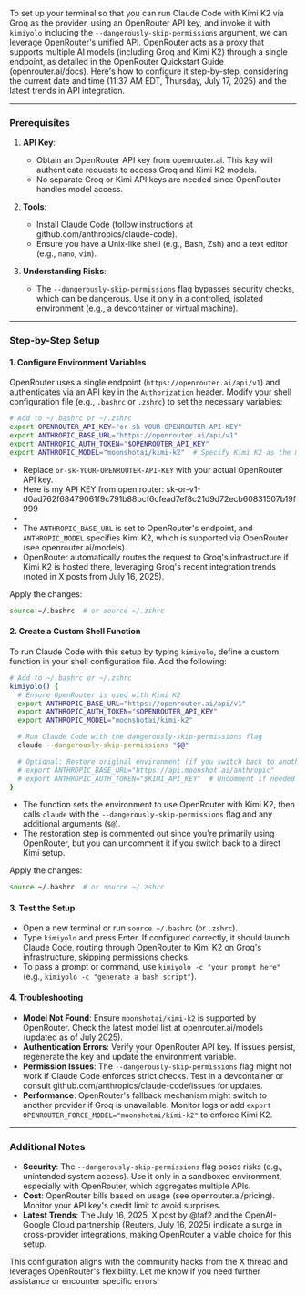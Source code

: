 To set up your terminal so that you can run Claude Code with Kimi K2 via Groq as the provider, using an OpenRouter API key, and invoke it with `kimiyolo` including the `--dangerously-skip-permissions` argument, we can leverage OpenRouter's unified API. OpenRouter acts as a proxy that supports multiple AI models (including Groq and Kimi K2) through a single endpoint, as detailed in the OpenRouter Quickstart Guide (openrouter.ai/docs). Here's how to configure it step-by-step, considering the current date and time (11:37 AM EDT, Thursday, July 17, 2025) and the latest trends in API integration.

---

### Prerequisites

1. **API Key**:

   - Obtain an OpenRouter API key from openrouter.ai. This key will authenticate requests to access Groq and Kimi K2 models.
   - No separate Groq or Kimi API keys are needed since OpenRouter handles model access.

2. **Tools**:

   - Install Claude Code (follow instructions at github.com/anthropics/claude-code).
   - Ensure you have a Unix-like shell (e.g., Bash, Zsh) and a text editor (e.g., `nano`, `vim`).

3. **Understanding Risks**:

   - The `--dangerously-skip-permissions` flag bypasses security checks, which can be dangerous. Use it only in a controlled, isolated environment (e.g., a devcontainer or virtual machine).

---

### Step-by-Step Setup

#### 1. Configure Environment Variables

OpenRouter uses a single endpoint (`https://openrouter.ai/api/v1`) and authenticates via an API key in the `Authorization` header. Modify your shell configuration file (e.g., `.bashrc` or `.zshrc`) to set the necessary variables:

```bash
# Add to ~/.bashrc or ~/.zshrc
export OPENROUTER_API_KEY="or-sk-YOUR-OPENROUTER-API-KEY"
export ANTHROPIC_BASE_URL="https://openrouter.ai/api/v1"
export ANTHROPIC_AUTH_TOKEN="$OPENROUTER_API_KEY"
export ANTHROPIC_MODEL="moonshotai/kimi-k2"  # Specify Kimi K2 as the model
```

- Replace `or-sk-YOUR-OPENROUTER-API-KEY` with your actual OpenRouter API key.
- Here is my API KEY from open router: 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
-
- The `ANTHROPIC_BASE_URL` is set to OpenRouter's endpoint, and `ANTHROPIC_MODEL` specifies Kimi K2, which is supported via OpenRouter (see openrouter.ai/models).
- OpenRouter automatically routes the request to Groq's infrastructure if Kimi K2 is hosted there, leveraging Groq's recent integration trends (noted in X posts from July 16, 2025).

Apply the changes:

```bash
source ~/.bashrc  # or source ~/.zshrc
```

#### 2. Create a Custom Shell Function

To run Claude Code with this setup by typing `kimiyolo`, define a custom function in your shell configuration file. Add the following:

```bash
# Add to ~/.bashrc or ~/.zshrc
kimiyolo() {
  # Ensure OpenRouter is used with Kimi K2
  export ANTHROPIC_BASE_URL="https://openrouter.ai/api/v1"
  export ANTHROPIC_AUTH_TOKEN="$OPENROUTER_API_KEY"
  export ANTHROPIC_MODEL="moonshotai/kimi-k2"

  # Run Claude Code with the dangerously-skip-permissions flag
  claude --dangerously-skip-permissions "$@"

  # Optional: Restore original environment (if you switch back to another setup)
  # export ANTHROPIC_BASE_URL="https://api.moonshot.ai/anthropic"
  # export ANTHROPIC_AUTH_TOKEN="$KIMI_API_KEY"  # Uncomment if needed
}
```

- The function sets the environment to use OpenRouter with Kimi K2, then calls `claude` with the `--dangerously-skip-permissions` flag and any additional arguments (`$@`).
- The restoration step is commented out since you're primarily using OpenRouter, but you can uncomment it if you switch back to a direct Kimi setup.

Apply the changes:

```bash
source ~/.bashrc  # or source ~/.zshrc
```

#### 3. Test the Setup

- Open a new terminal or run `source ~/.bashrc` (or `.zshrc`).
- Type `kimiyolo` and press Enter. If configured correctly, it should launch Claude Code, routing through OpenRouter to Kimi K2 on Groq's infrastructure, skipping permissions checks.
- To pass a prompt or command, use `kimiyolo -c "your prompt here"` (e.g., `kimiyolo -c "generate a bash script"`).

#### 4. Troubleshooting

- **Model Not Found**: Ensure `moonshotai/kimi-k2` is supported by OpenRouter. Check the latest model list at openrouter.ai/models (updated as of July 2025).
- **Authentication Errors**: Verify your OpenRouter API key. If issues persist, regenerate the key and update the environment variable.
- **Permission Issues**: The `--dangerously-skip-permissions` flag might not work if Claude Code enforces strict checks. Test in a devcontainer or consult github.com/anthropics/claude-code/issues for updates.
- **Performance**: OpenRouter's fallback mechanism might switch to another provider if Groq is unavailable. Monitor logs or add `export OPENROUTER_FORCE_MODEL="moonshotai/kimi-k2"` to enforce Kimi K2.

---

### Additional Notes

- **Security**: The `--dangerously-skip-permissions` flag poses risks (e.g., unintended system access). Use it only in a sandboxed environment, especially with OpenRouter, which aggregates multiple APIs.
- **Cost**: OpenRouter bills based on usage (see openrouter.ai/pricing). Monitor your API key's credit limit to avoid surprises.
- **Latest Trends**: The July 16, 2025, X post by @taf2 and the OpenAI-Google Cloud partnership (Reuters, July 16, 2025) indicate a surge in cross-provider integrations, making OpenRouter a viable choice for this setup.

This configuration aligns with the community hacks from the X thread and leverages OpenRouter's flexibility. Let me know if you need further assistance or encounter specific errors!
